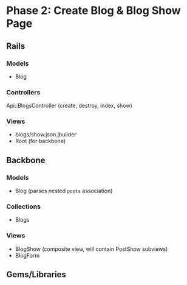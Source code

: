 # Phase 2: Create Blog & Blog Show Page

## Rails
### Models
* Blog


### Controllers
Api::BlogsController (create, destroy, index, show)


### Views
* blogs/show.json.jbuilder
* Root (for backbone)

## Backbone
### Models
* Blog (parses nested `posts` association)

### Collections
* Blogs

### Views
* BlogShow (composite view, will contain PostShow subviews)
* BlogForm

## Gems/Libraries
